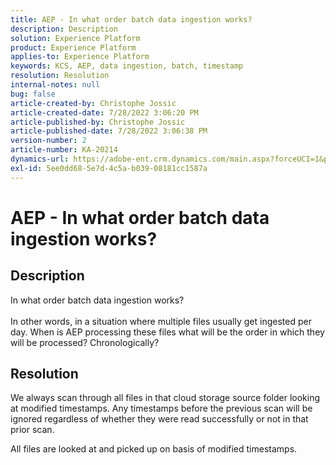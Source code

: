 ```yaml
---
title: AEP - In what order batch data ingestion works?
description: Description
solution: Experience Platform
product: Experience Platform
applies-to: Experience Platform
keywords: KCS, AEP, data ingestion, batch, timestamp
resolution: Resolution
internal-notes: null
bug: false
article-created-by: Christophe Jossic
article-created-date: 7/28/2022 3:06:20 PM
article-published-by: Christophe Jossic
article-published-date: 7/28/2022 3:06:38 PM
version-number: 2
article-number: KA-20214
dynamics-url: https://adobe-ent.crm.dynamics.com/main.aspx?forceUCI=1&pagetype=entityrecord&etn=knowledgearticle&id=c18d60d0-860e-ed11-82e5-000d3a379dbc
exl-id: 5ee0dd68-5e7d-4c5a-b039-08181cc1587a
---
```

# AEP - In what order batch data ingestion works?

## Description

In what order batch data ingestion works?<br><br>In other words, in a situation where multiple files usually get ingested per day. When is AEP processing these files what will be the order in which they will be processed? Chronologically?

## Resolution


We always scan through all files in that cloud storage source folder looking at modified timestamps. Any timestamps before the previous scan will be ignored regardless of whether they were read successfully or not in that prior scan.

All files are looked at and picked up on basis of modified timestamps.
